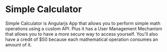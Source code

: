 # Simple Calculator
Simple Calculator is Angularjs App that allows you to perform simple math operations using a custom API. Plus it has a User Management Mechanism that allows you to have a more secure way to access yourself. You'll also have a credit of $50 because each mathematical operation consumes an amount of it.
